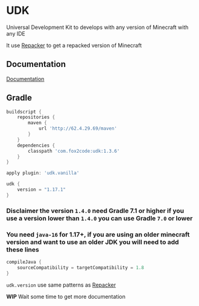 # UDK
Universal Development Kit to develops with any version of Minecraft with any IDE

It use [Repacker](https://github.com/Fox2Code/Repacker) to get a repacked version of Minecraft

## Documentation

[Documentation](https://github.com/Fox2Code/UDK/tree/master/docs)

## Gradle

```Groovy
buildscript {
    repositories {
        maven {
            url 'http://62.4.29.69/maven'
        }
    }
    dependencies {
        classpath 'com.fox2code:udk:1.3.6'
    }
}

apply plugin: 'udk.vanilla'

udk {
    version = "1.17.1"
}
```

### Disclaimer the version `1.4.0` need Gradle 7.1 or higher if you use a version lower than `1.4.0` you can use Gradle `7.0` or lower

### You need `java-16` for 1.17+, if you are using an older minecraft version and want to use an older JDK you will need to add these lines
```Groovy
compileJava {
    sourceCompatibility = targetCompatibility = 1.8
}
```

`udk.version` use same patterns as [Repacker](https://github.com/Fox2Code/Repacker)

**WIP** Wait some time to get more documentation
